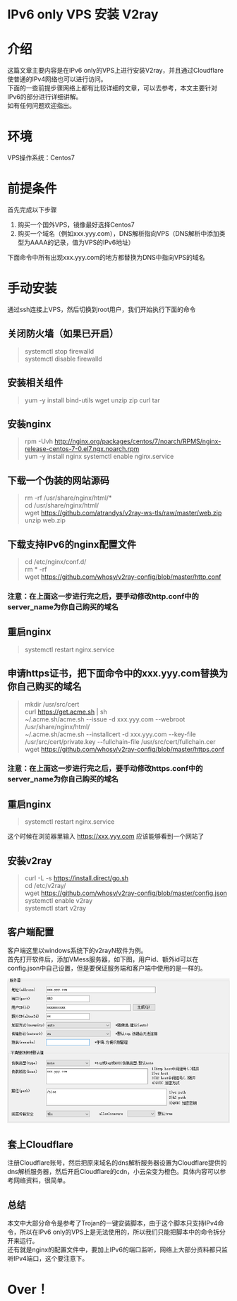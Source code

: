 # IPv6 only VPS 安装 V2ray
# 介绍
这篇文章主要内容是在IPv6 only的VPS上进行安装V2ray，并且通过Cloudflare使普通的IPv4网络也可以进行访问。  
下面的一些前提步骤网络上都有比较详细的文章，可以去参考，本文主要针对IPv6的部分进行详细讲解。  
如有任何问题欢迎指出。

# 环境
VPS操作系统：Centos7  

# 前提条件
首先完成以下步骤  
1. 购买一个国外VPS，镜像最好选择Centos7
1. 购买一个域名（例如xxx.yyy.com），DNS解析指向VPS（DNS解析中添加类型为AAAA的记录，值为VPS的IPv6地址）

下面命令中所有出现xxx.yyy.com的地方都替换为DNS中指向VPS的域名

# 手动安装
通过ssh连接上VPS，然后切换到root用户，我们开始执行下面的命令

## 关闭防火墙（如果已开启）
>systemctl stop firewalld  
>systemctl disable firewalld

## 安装相关组件
>yum -y install bind-utils wget unzip zip curl tar  
## 安装nginx
>rpm -Uvh http://nginx.org/packages/centos/7/noarch/RPMS/nginx-release-centos-7-0.el7.ngx.noarch.rpm  
>yum -y install nginx
>systemctl enable nginx.service

## 下载一个伪装的网站源码
>rm -rf /usr/share/nginx/html/*  
>cd /usr/share/nginx/html/  
>wget https://github.com/atrandys/v2ray-ws-tls/raw/master/web.zip  
>unzip web.zip
## 下载支持IPv6的nginx配置文件
>cd /etc/nginx/conf.d/  
>rm * -rf  
>wget https://github.com/whosy/v2ray-config/blob/master/http.conf

### 注意：在上面这一步进行完之后，要手动修改http.conf中的server_name为你自己购买的域名
## 重启nginx
>systemctl restart nginx.service

## 申请https证书，把下面命令中的xxx.yyy.com替换为你自己购买的域名
>mkdir /usr/src/cert  
>curl https://get.acme.sh | sh  
>~/.acme.sh/acme.sh --issue -d xxx.yyy.com --webroot /usr/share/nginx/html/  
>~/.acme.sh/acme.sh --installcert -d xxx.yyy.com --key-file /usr/src/cert/private.key --fullchain-file /usr/src/cert/fullchain.cer  
>wget https://github.com/whosy/v2ray-config/blob/master/https.conf
### 注意：在上面这一步进行完之后，要手动修改https.conf中的server_name为你自己购买的域名
## 重启nginx
>systemctl restart nginx.service

这个时候在浏览器里输入 https://xxx.yyy.com 应该能够看到一个网站了

## 安装v2ray
>curl -L -s https://install.direct/go.sh  
>cd /etc/v2ray/  
>wget https://github.com/whosy/v2ray-config/blob/master/config.json  
>systemctl enable v2ray  
>systemctl start v2ray  

## 客户端配置
客户端这里以windows系统下的v2rayN软件为例。  
首先打开软件后，添加VMess服务器，如下图，用户id、额外id可以在config.json中自己设置，但是要保证服务端和客户端中使用的是一样的。  

![配置图片](https://github.com/whosy/v2ray-config/blob/master/client_config.png)

## 套上Cloudflare
注册Cloudflare账号，然后把原来域名的dns解析服务器设置为Cloudflare提供的dns解析服务器，然后开启Cloudflare的cdn，小云朵变为橙色。具体内容可以参考网络资料，很简单。

## 总结
本文中大部分命令是参考了Trojan的一键安装脚本，由于这个脚本只支持IPv4命令，所以在IPv6 only的VPS上是无法使用的，所以我们只能把脚本中的命令拆分开来运行。  
还有就是nginx的配置文件中，要加上IPv6的端口监听，网络上大部分资料都只监听IPv4端口，这个要注意下。  

# Over！
